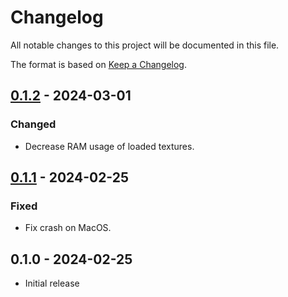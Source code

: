 # Changelog

All notable changes to this project will be documented in this file.

The format is based on [Keep a Changelog](https://keepachangelog.com/en/1.0.0/).

## [0.1.2] - 2024-03-01

### Changed

- Decrease RAM usage of loaded textures.

## [0.1.1] - 2024-02-25

### Fixed

- Fix crash on MacOS.

## 0.1.0 - 2024-02-25

- Initial release

[0.1.2]: https://github.com/Canleskis/ephemeris-explorer/compare/v0.1.1...v0.1.2
[0.1.1]: https://github.com/Canleskis/ephemeris-explorer/compare/v0.1.0...v0.1.1
